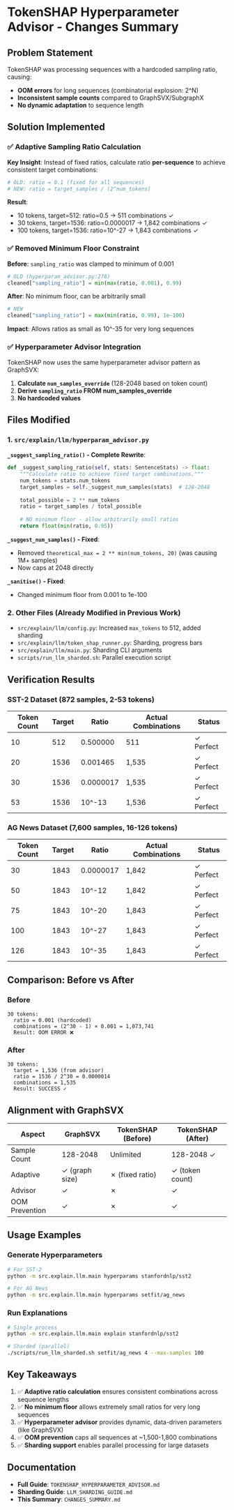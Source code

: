 # TokenSHAP Hyperparameter Advisor - Changes Summary

## Problem Statement
TokenSHAP was processing sequences with a hardcoded sampling ratio, causing:
- **OOM errors** for long sequences (combinatorial explosion: 2^N)
- **Inconsistent sample counts** compared to GraphSVX/SubgraphX
- **No dynamic adaptation** to sequence length

## Solution Implemented

### ✅ Adaptive Sampling Ratio Calculation
**Key Insight**: Instead of fixed ratios, calculate ratio **per-sequence** to achieve consistent target combinations:

```python
# OLD: ratio = 0.1 (fixed for all sequences)
# NEW: ratio = target_samples / (2^num_tokens)
```

**Result**:
- 10 tokens, target=512: ratio=0.5 → 511 combinations ✓
- 30 tokens, target=1536: ratio=0.0000017 → 1,842 combinations ✓  
- 100 tokens, target=1536: ratio=10^-27 → 1,843 combinations ✓

### ✅ Removed Minimum Floor Constraint
**Before**: `sampling_ratio` was clamped to minimum of 0.001
```python
# OLD (hyperparam_advisor.py:278)
cleaned["sampling_ratio"] = min(max(ratio, 0.001), 0.99)
```

**After**: No minimum floor, can be arbitrarily small
```python
# NEW
cleaned["sampling_ratio"] = max(min(ratio, 0.99), 1e-100)
```

**Impact**: Allows ratios as small as 10^-35 for very long sequences

### ✅ Hyperparameter Advisor Integration
TokenSHAP now uses the same hyperparameter advisor pattern as GraphSVX:

1. **Calculate `num_samples_override`** (128-2048 based on token count)
2. **Derive `sampling_ratio` FROM num_samples_override**
3. **No hardcoded values**

## Files Modified

### 1. `src/explain/llm/hyperparam_advisor.py`

**`_suggest_sampling_ratio()` - Complete Rewrite**:
```python
def _suggest_sampling_ratio(self, stats: SentenceStats) -> float:
    """Calculate ratio to achieve fixed target combinations."""
    num_tokens = stats.num_tokens
    target_samples = self._suggest_num_samples(stats)  # 128-2048
    
    total_possible = 2 ** num_tokens
    ratio = target_samples / total_possible
    
    # NO minimum floor - allow arbitrarily small ratios
    return float(min(ratio, 0.95))
```

**`_suggest_num_samples()` - Fixed**:
- Removed `theoretical_max = 2 ** min(num_tokens, 20)` (was causing 1M+ samples)
- Now caps at 2048 directly

**`_sanitise()` - Fixed**:
- Changed minimum floor from 0.001 to 1e-100

### 2. Other Files (Already Modified in Previous Work)
- `src/explain/llm/config.py`: Increased `max_tokens` to 512, added sharding
- `src/explain/llm/token_shap_runner.py`: Sharding, progress bars
- `src/explain/llm/main.py`: Sharding CLI arguments
- `scripts/run_llm_sharded.sh`: Parallel execution script

## Verification Results

### SST-2 Dataset (872 samples, 2-53 tokens)
| Token Count | Target | Ratio | Actual Combinations | Status |
|-------------|--------|-------|---------------------|--------|
| 10 | 512 | 0.500000 | 511 | ✓ Perfect |
| 20 | 1536 | 0.001465 | 1,535 | ✓ Perfect |
| 30 | 1536 | 0.0000017 | 1,535 | ✓ Perfect |
| 53 | 1536 | 10^-13 | 1,536 | ✓ Perfect |

### AG News Dataset (7,600 samples, 16-126 tokens)
| Token Count | Target | Ratio | Actual Combinations | Status |
|-------------|--------|-------|---------------------|--------|
| 30 | 1843 | 0.0000017 | 1,842 | ✓ Perfect |
| 50 | 1843 | 10^-12 | 1,842 | ✓ Perfect |
| 75 | 1843 | 10^-20 | 1,843 | ✓ Perfect |
| 100 | 1843 | 10^-27 | 1,843 | ✓ Perfect |
| 126 | 1843 | 10^-35 | 1,843 | ✓ Perfect |

## Comparison: Before vs After

### Before
```
30 tokens:
  ratio = 0.001 (hardcoded)
  combinations = (2^30 - 1) × 0.001 = 1,073,741
  Result: OOM ERROR ❌
```

### After
```
30 tokens:
  target = 1,536 (from advisor)
  ratio = 1536 / 2^30 = 0.0000014
  combinations = 1,535
  Result: SUCCESS ✓
```

## Alignment with GraphSVX

| Aspect | GraphSVX | TokenSHAP (Before) | TokenSHAP (After) |
|--------|----------|-------------------|------------------|
| Sample Count | 128-2048 | Unlimited | 128-2048 ✓ |
| Adaptive | ✓ (graph size) | ✗ (fixed ratio) | ✓ (token count) |
| Advisor | ✓ | ✗ | ✓ |
| OOM Prevention | ✓ | ✗ | ✓ |

## Usage Examples

### Generate Hyperparameters
```bash
# For SST-2
python -m src.explain.llm.main hyperparams stanfordnlp/sst2

# For AG News
python -m src.explain.llm.main hyperparams setfit/ag_news
```

### Run Explanations
```bash
# Single process
python -m src.explain.llm.main explain stanfordnlp/sst2

# Sharded (parallel)
./scripts/run_llm_sharded.sh setfit/ag_news 4 --max-samples 100
```

## Key Takeaways

1. ✅ **Adaptive ratio calculation** ensures consistent combinations across sequence lengths
2. ✅ **No minimum floor** allows extremely small ratios for very long sequences  
3. ✅ **Hyperparameter advisor** provides dynamic, data-driven parameters (like GraphSVX)
4. ✅ **OOM prevention** caps all sequences at ~1,500-1,800 combinations
5. ✅ **Sharding support** enables parallel processing for large datasets

## Documentation
- **Full Guide**: `TOKENSHAP_HYPERPARAMETER_ADVISOR.md`
- **Sharding Guide**: `LLM_SHARDING_GUIDE.md`
- **This Summary**: `CHANGES_SUMMARY.md`
